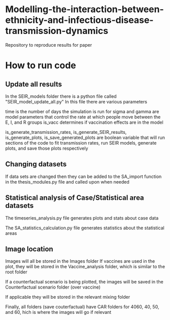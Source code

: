 # Modelling-the-interaction-between-ethnicity-and-infectious-disease-transmission-dynamics
Repository to reproduce results for paper

# How to run code
## Update all results
In the SEIR_models folder there is a python file called "SEIR_model_update_all.py" 
In this file there are various parameters

time is the number of days the simulation is run for
sigma and gamma are model parameters that control the rate at which people move between the E, I, and R groups
is_vacc determines if vaccination effects are in the model

is_generate_transmission_rates, is_generate_SEIR_results, is_generate_plots, is_save_generated_plots are boolean variable that will run sections of the code to fit transmission rates, run SEIR models, generate plots, and save those plots respectively

## Changing datasets
If data sets are changed then they can be added to the SA_import function in the thesis_modules.py file and called upon when needed

## Statistical analysis of Case/Statistical area datasets
The timeseries_analysis.py file generates plots and stats about case data 

The SA_statistics_calculation.py file generates statistics about the statistical areas

## Image location
Images will all be stored in the Images folder
If vaccines are used in the plot, they will be stored in the Vaccine_analysis folder, which is similar to the root folder

If a counterfactual scenario is being plotted, the images will be saved in the Counterfactual scenario folder (over vaccine)

If applicable they will be stored in the relevant mixing folder

Finally, all folders (save couterfactual) have CAR folders for 4060, 40, 50, and 60, hich is where the images will go if relevant

